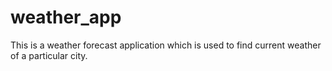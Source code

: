 # weather_app
This is a weather forecast application which is used to find current weather of a particular city.
